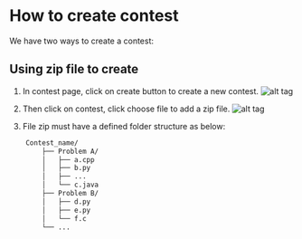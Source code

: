 # How to create contest
We have two ways to create a contest:

## Using zip file to create
1. In contest page, click on create button to create a new contest.
![alt tag](/static/images/create_contest.png)
2. Then click on contest, click choose file to add a zip file.
![alt tag](/static/images/add_zip.png)

3. File zip must have a defined folder structure as below:

```sh
    Contest_name/
        ├── Problem A/
        │   ├── a.cpp
        │   ├── b.py
        │   ├── ...
        │   └── c.java
        ├── Problem B/
        │   ├── d.py
        │   ├── e.py
        │   └── f.c
        └── ...
```
